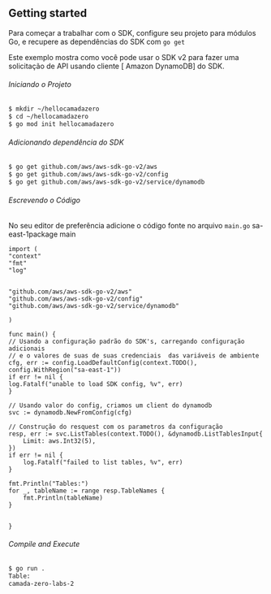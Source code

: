 ## Getting started

Para começar a trabalhar com o SDK, configure seu projeto para módulos Go, e recupere as dependências do SDK com `go get`

Este exemplo mostra como você pode usar o SDK v2 para fazer uma solicitação  de API  usando cliente [ Amazon DynamoDB] do SDK.

###### Iniciando o Projeto

```sh
$ mkdir ~/hellocamadazero
$ cd ~/hellocamadazero
$ go mod init hellocamadazero
```

###### Adicionando dependência do SDK

```sh
$ go get github.com/aws/aws-sdk-go-v2/aws
$ go get github.com/aws/aws-sdk-go-v2/config
$ go get github.com/aws/aws-sdk-go-v2/service/dynamodb
```

###### Escrevendo o Código

No seu editor de preferência adicione o código fonte no arquivo `main.go` sa-east-1package main

```
import (
"context"
"fmt"
"log"


"github.com/aws/aws-sdk-go-v2/aws"
"github.com/aws/aws-sdk-go-v2/config"
"github.com/aws/aws-sdk-go-v2/service/dynamodb"

)

func main() {
// Usando a configuração padrão do SDK's, carregando configuração adicionais
// e o valores de suas de suas credenciais  das variáveis de ambiente
cfg, err := config.LoadDefaultConfig(context.TODO(), config.WithRegion("sa-east-1"))
if err != nil {
log.Fatalf("unable to load SDK config, %v", err)
}

// Usando valor do config, criamos um client do dynamodb
svc := dynamodb.NewFromConfig(cfg)

// Construção do resquest com os parametros da configuração
resp, err := svc.ListTables(context.TODO(), &dynamodb.ListTablesInput{
    Limit: aws.Int32(5),
})
if err != nil {
    log.Fatalf("failed to list tables, %v", err)
}

fmt.Println("Tables:")
for _, tableName := range resp.TableNames {
    fmt.Println(tableName)
}


}
```

###### Compile and Execute

```sh
$ go run .
Table:
camada-zero-labs-2
```
